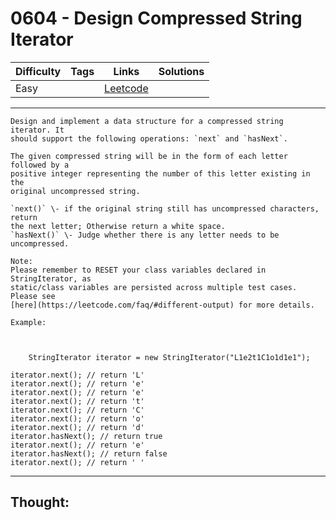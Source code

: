 # 0604 - Design Compressed String Iterator

Difficulty  | Tags | Links | Solutions
----------- | ---- | ----- | -----
Easy |  | [Leetcode](https://leetcode.com/problems/design-compressed-string-iterator/description/) |


-----------

```
Design and implement a data structure for a compressed string iterator. It
should support the following operations: `next` and `hasNext`.

The given compressed string will be in the form of each letter followed by a
positive integer representing the number of this letter existing in the
original uncompressed string.

`next()` \- if the original string still has uncompressed characters, return
the next letter; Otherwise return a white space.
`hasNext()` \- Judge whether there is any letter needs to be uncompressed.

Note:
Please remember to RESET your class variables declared in StringIterator, as
static/class variables are persisted across multiple test cases. Please see
[here](https://leetcode.com/faq/#different-output) for more details.

Example:



    StringIterator iterator = new StringIterator("L1e2t1C1o1d1e1");iterator.next(); // return 'L'iterator.next(); // return 'e'iterator.next(); // return 'e'iterator.next(); // return 't'iterator.next(); // return 'C'iterator.next(); // return 'o'iterator.next(); // return 'd'iterator.hasNext(); // return trueiterator.next(); // return 'e'iterator.hasNext(); // return falseiterator.next(); // return ' '
```

-----------

## Thought:
